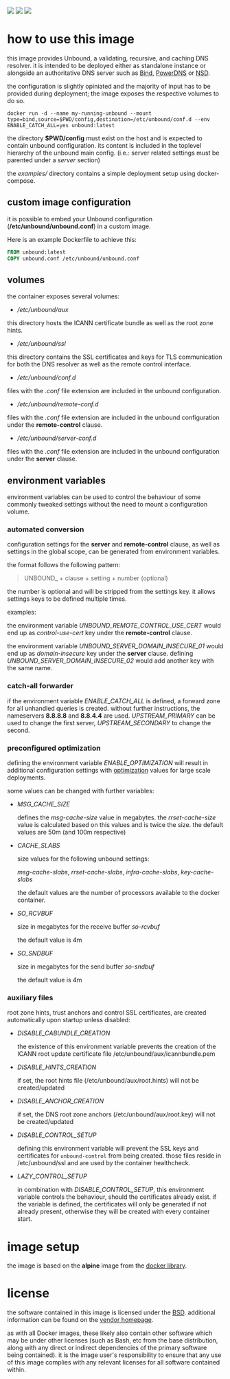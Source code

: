 
[microbadger]: https://microbadger.com/images/uip9av6y/unbound
[docker library]: https://store.docker.com/images/alpine
[BSD]: http://unbound.nlnetlabs.nl/svn/trunk/LICENSE
[vendor homepage]: http://unbound.net/
[optimization]: https://unbound.net/documentation/howto_optimise.html
[NSD]: https://www.nlnetlabs.nl/projects/nsd/
[Bind]: https://www.isc.org/downloads/bind/
[PowerDNS]: https://www.powerdns.com/

[![](https://images.microbadger.com/badges/image/uip9av6y/unbound.svg)][microbadger]
[![](https://images.microbadger.com/badges/version/uip9av6y/unbound.svg)][microbadger]
[![](https://images.microbadger.com/badges/commit/uip9av6y/unbound.svg)][microbadger]

# how to use this image

this image provides Unbound, a validating, recursive, and
caching DNS resolver. it is intended to be deployed either
as standalone instance or alongside an authoritative
DNS server such as [Bind][], [PowerDNS][] or [NSD][].

the configuration is slightly opiniated and the majority of
input has to be provided during deployment; the image exposes
the respective volumes to do so.

`docker run -d --name my-running-unbound
  --mount type=bind,source=$PWD/config,destination=/etc/unbound/conf.d
  --env ENABLE_CATCH_ALL=yes
  unbound:latest`

the directory **$PWD/config** must exist on the host and is
expected to contain unbound configuration. its content is
included in the toplevel hierarchy of the unbound main config.
(i.e.: server related settings must be parented under a
*server* section)

the *examples/* directory contains a simple deployment setup
using docker-compose.

## custom image configuration

it is possible to embed your Unbound configuration
(**/etc/unbound/unbound.conf**) in a  custom image.

Here is an example Dockerfile to achieve this:

```Dockerfile
FROM unbound:latest
COPY unbound.conf /etc/unbound/unbound.conf
```

## volumes

the container exposes several volumes:

* */etc/unbound/aux*

this directory hosts the ICANN certificate bundle as well
as the root zone hints.

* */etc/unbound/ssl*

this directory contains the SSL certificates and keys
for TLS communication for both the DNS resolver as well
as the remote control interface.

* */etc/unbound/conf.d*

files with the *.conf* file extension are included in
the unbound configuration.

* */etc/unbound/remote-conf.d*

files with the *.conf* file extension are included in
the unbound configuration under the **remote-control** clause.

* */etc/unbound/server-conf.d*

files with the *.conf* file extension are included in
the unbound configuration under the **server** clause.

## environment variables

environment variables can be used to control the behaviour of
some commonly tweaked settings without the need to mount a
configuration volume.

### automated conversion

configuration settings for the **server**
and **remote-control** clause, as well as settings in the
global scope, can be generated from environment variables.

the format follows the following pattern:

> UNBOUND_ + clause + setting + number (optional)

the number is optional and will be stripped from the settings
key. it allows settings keys to be defined multiple times.

examples:

the environment variable *UNBOUND_REMOTE_CONTROL_USE_CERT*
would end up as *control-use-cert* key under the
**remote-control** clause.

the environment variable *UNBOUND_SERVER_DOMAIN_INSECURE_01*
would end up as *domain-insecure* key under the **server**
clause. defining *UNBOUND_SERVER_DOMAIN_INSECURE_02* would
add another key with the same name.

### catch-all forwarder

if the environment variable *ENABLE_CATCH_ALL* is defined,
a forward zone for all unhandled queries is created. without
further instructions, the nameservers **8.8.8.8** and
**8.8.4.4** are used. *UPSTREAM_PRIMARY* can be used to change
the first server, *UPSTREAM_SECONDARY* to change the second.

### preconfigured optimization

defining the environment variable *ENABLE_OPTIMIZATION* will
result in additional configuration settings with [optimization][]
values for large scale deployments.

some values can be changed with further variables:

* *MSG_CACHE_SIZE*

  defines the *msg-cache-size* value in megabytes. the
  *rrset-cache-size* value is calculated based on this values
  and is twice the size. the default values are 50m (and 100m respective)

* *CACHE_SLABS*

  size values for the following unbound settings:

  *msg-cache-slabs*, *rrset-cache-slabs*,
  *infra-cache-slabs*, *key-cache-slabs*

  the default values are the number of processors available to the
  docker container.

* *SO_RCVBUF*

  size in megabytes for the receive buffer *so-rcvbuf*

  the default value is 4m

* *SO_SNDBUF*

  size in megabytes for the send buffer *so-sndbuf*

  the default value is 4m

### auxiliary files

root zone hints, trust anchors and control SSL certificates,
are created automatically upon startup unless disabled:

* *DISABLE_CABUNDLE_CREATION*

  the existence of this environment variable prevents the
  creation of the ICANN root update certificate file
  /etc/unbound/aux/icannbundle.pem

* *DISABLE_HINTS_CREATION*

  if set, the root hints file (/etc/unbound/aux/root.hints)
  will not be created/updated

* *DISABLE_ANCHOR_CREATION*

  if set, the DNS root zone anchors (/etc/unbound/aux/root.key)
  will not be created/updated

* *DISABLE_CONTROL_SETUP*

  defining this environment variable will prevent the SSL
  keys and certificates for `unbound-control` from being created.
  those files reside in /etc/unbound/ssl and are used by the
  container healthcheck.

* *LAZY_CONTROL_SETUP*

  in combination with *DISABLE_CONTROL_SETUP*, this environment
  variable controls the behaviour, should the certificates
  already exist. if the variable is defined, the certificates
  will only be generated if not already present, otherwise they
  will be created with every container start.

# image setup

the image is based on the **alpine** image from
the [docker library][].

# license

the software contained in this image is licensed under the
[BSD][]. additional information can be found on the
[vendor homepage][].

as with all Docker images, these likely also contain other
software which may be under other licenses (such as Bash, etc
from the base distribution, along with any direct or indirect
dependencies of the primary software being contained).
it is the image user's responsibility to ensure that any use of
this image complies with any relevant licenses for all software
contained within.
